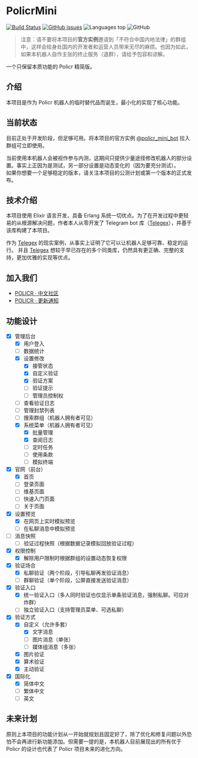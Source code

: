 # PolicrMini

[![Build Status](https://cloud.drone.io/api/badges/Hentioe/policr-mini/status.svg)](https://cloud.drone.io/Hentioe/policr-mini)
[![GitHub issues](https://img.shields.io/github/issues/Hentioe/policr-mini)](https://github.com/Hentioe/policr-mini/issues)
![Languages top](https://img.shields.io/github/languages/top/Hentioe/policr-mini)
![GitHub](https://img.shields.io/github/license/Hentioe/policr-mini)

> 注意：请不要将本项目的**官方实例**邀请到「不符合中国内地法律」的群组中，这样会给身处国内的开发者和运营人员带来无尽的麻烦。也因为如此，如果本机器人自作主张的终止服务（退群），请给予包容和谅解。

一个只保留本质功能的 Policr 精简版。

## 介绍

本项目是作为 Policr 机器人的临时替代品而诞生，最小化的实现了核心功能。

## 当前状态

目前正处于开发阶段，但足够可用。将本项目的官方实例 [@policr_mini_bot](https://t.me/policr_mini_bot) 拉入群组可立即使用。

当前使用本机器人会被视作参与内测，这期间只提供少量途径修改机器人的部分设置。事实上正因为是测试，另一部分设置是动态变化的（因为要充分测试）。  
如果你想要一个足够稳定的版本，请关注本项目的公测计划或第一个版本的正式发布。

## 技术介绍

本项目使用 Elixir 语言开发，具备 Erlang 系统一切优点。为了在开发过程中更轻易的从根源解决问题，作者本人从零开发了 Telegram bot 库（[Telegex](https://github.com/Hentioe/telegex)），并基于该库构建了本项目。

作为 [Telegex](https://github.com/Hentioe/telegex) 的现实案例，从事实上证明了它可以让机器人足够可靠、稳定的运行。 并且 [Telegex](https://github.com/Hentioe/telegex) 想较于早已存在的多个同类库，仍然具有更正确、完整的支持，更加优雅的实现等优点。

## 加入我们

- [POLICR · 中文社区](https://mini.telestd.me/community)
- [POLICR · 更新通知](https://t.me/policr_changelog)

## 功能设计

- [x] 管理后台
  - [x] 用户登入
  - [ ] 数据统计
  - [x] 设置修改
    - [x] 接管状态
    - [x] 自定义验证
    - [x] 验证方案
    - [ ] 验证提示
    - [ ] 管理员控制权
  - [ ] 查看验证日志
  - [ ] 管理封禁列表
  - [ ] 搜索群组（机器人拥有者可见）
  - [x] 系统菜单（机器人拥有者可见）
    - [x] 批量管理
    - [x] 查阅日志
    - [ ] 定时任务
    - [ ] 使用条款
    - [ ] 模拟终端
- [x] 官网（前台）
  - [x] 首页
  - [ ] 登录页面
  - [ ] 维基页面
  - [ ] 快速入门页面
  - [ ] 关于页面
- [x] 设置预览
  - [x] 在网页上实时模拟预览
  - [ ] 在私聊消息中模拟预览
- [ ] 消息快照
  - [ ] 验证过程快照（根据数据记录模拟回放验证过程）
- [x] 权限控制
  - [x] 解除用户限制时根据群组的设置动态恢复权限
- [x] 验证场合
  - [x] 私聊验证（两个阶段，引导私聊再发验证消息）
  - [ ] 群聊验证（单个阶段，公屏直接发送验证消息）
- [x] 验证入口
  - [x] 统一验证入口（多人同时验证也仅显示单条验证消息，强制私聊。可应对炸群）
  - [ ] 独立验证入口（支持管理员菜单、可选私聊）
- [x] 验证方式
  - [x] 自定义（允许多套）
    - [x] 文字消息
    - [ ] 图片消息（单张）
    - [ ] 媒体组消息（多张）
  - [x] 图片验证
  - [x] 算术验证
  - [x] 主动验证
- [x] 国际化
  - [x] 简体中文
  - [ ] 繁体中文
  - [ ] 英文

## 未来计划

原则上本项目的功能计划从一开始就规划且固定好了，除了优化和修复问题以外恐怕不会再进行新功能添加。但需要一提的是，本机器人目前展现出的所有优于 Policr 的设计也代表了 Policr 项目未来的进化方向。
